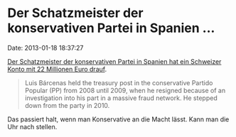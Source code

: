 Der Schatzmeister der konservativen Partei in Spanien \...
==========================================================

Date: 2013-01-18 18:37:27

[Der Schatzmeister der konservativen Partei in Spanien hat ein Schweizer
Konto mit 22 Millionen Euro
drauf](http://www.irishtimes.com/newspaper/world/2013/0118/1224328999715.html).

> Luis Bárcenas held the treasury post in the conservative Partido
> Popular (PP) from 2008 until 2009, when he resigned because of an
> investigation into his part in a massive fraud network. He stepped
> down from the party in 2010.

Das passiert halt, wenn man Konservative an die Macht lässt. Kann man
die Uhr nach stellen.
